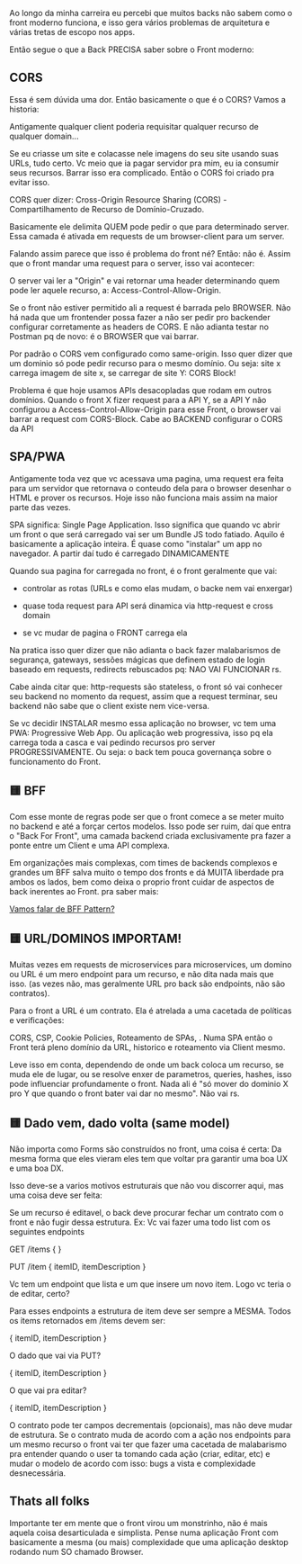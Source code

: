 
<!--:::{
  "post_title": "Frontend para Backenders | Conceitos necessários",
  "post_description": "Ao longo da minha carreira eu percebi que muitos backs não sabem como o front moderno funciona, e isso gera vários problemas de arquitetura e várias tretas de escopo nos apps.",
  "post_created_at": "Thu Feb 23 2023 12:20:54 GMT-0300 (Brasilia Standard Time)"
}:::-->

Ao longo da minha carreira eu percebi que muitos backs não sabem como o front moderno funciona, e isso gera vários problemas de arquitetura e várias tretas de escopo nos apps.

Então segue o que a Back PRECISA saber sobre o Front moderno:

## CORS

Essa é sem dúvida uma dor. Então basicamente o que é o CORS? Vamos a historia:

Antigamente qualquer client poderia requisitar qualquer recurso de qualquer domain...

Se eu criasse um site e colacasse nele imagens do seu site usando suas URLs, tudo certo. Vc meio que ia pagar servidor pra mim, eu ia consumir seus recursos. Barrar isso era complicado. Então o CORS foi criado pra evitar isso.

CORS quer dizer: Cross-Origin Resource Sharing (CORS) - Compartilhamento de Recurso de Domínio-Cruzado.

Basicamente ele delimita QUEM pode pedir o que para determinado server. Essa camada é ativada em requests de um browser-client para um server.

Falando assim parece que isso é problema do front né? Então: não é. Assim que o front mandar uma request para o server, isso vai acontecer:

O server vai ler a "Origin" e vai retornar uma header determinando quem pode ler aquele recurso, a: Access-Control-Allow-Origin.

Se o front não estiver permitido ali a request é barrada pelo BROWSER. Não há nada que um frontender possa fazer a não ser pedir pro backender configurar corretamente as headers de CORS. E não adianta testar no Postman pq de novo: é o BROWSER que vai barrar.

Por padrão o CORS vem configurado como same-origin. Isso quer dizer que um dominio só pode pedir recurso para o mesmo domínio. Ou seja: site x carrega imagem de site x, se carregar de site Y: CORS Block!

Problema é que hoje usamos APIs desacopladas que rodam em outros domínios. Quando o front X fizer request para a API Y, se a API Y não configurou a Access-Control-Allow-Origin para esse Front, o browser vai barrar a request com CORS-Block. Cabe ao BACKEND configurar o CORS da API

## SPA/PWA

Antigamente toda vez que vc acessava uma pagina, uma request era feita para um servidor que retornava o conteudo dela para o browser desenhar o HTML e prover os recursos. Hoje isso não funciona mais assim na maior parte das vezes.

SPA significa: Single Page Application. Isso significa que quando vc abrir um front o que será carregado vai ser um Bundle JS todo fatiado. Aquilo é basicamente a aplicação inteira. É quase como "instalar" um app no navegador. A partir daí tudo é carregado DINAMICAMENTE

Quando sua pagina for carregada no front, é o front geralmente que vai:

- controlar as rotas (URLs e como elas mudam, o backe nem vai enxergar)

-  quase toda request para API será dinamica via http-request e cross domain

- se vc mudar de pagina o FRONT carrega ela

Na pratica isso quer dizer que não adianta o back fazer malabarismos de segurança, gateways, sessões mágicas que definem estado de login baseado em requests, redirects rebuscados pq: NAO VAI FUNCIONAR rs.

Cabe ainda citar que: http-requests são stateless, o front só vai conhecer seu backend no momento da request, assim que a request terminar, seu backend não sabe que o client existe nem vice-versa.

Se vc decidir INSTALAR mesmo essa aplicação no browser, vc tem uma PWA: Progressive Web App. Ou aplicação web progressiva, isso pq ela carrega toda a casca e vai pedindo recursos pro server PROGRESSIVAMENTE. Ou seja: o back tem pouca governança sobre o funcionamento do Front.

## 🟨 BFF

Com esse monte de regras pode ser que o front comece a se meter muito no backend e até a forçar certos modelos. Isso pode ser ruim, daí que entra o "Back For Front", uma camada backend criada exclusivamente pra fazer a ponte entre um Client e uma API complexa.

Em organizações mais complexas, com times de backends complexos e grandes um BFF salva muito o tempo dos fronts e dá MUITA liberdade pra ambos os lados, bem como deixa o proprio front cuidar de aspectos de back inerentes ao Front. pra saber mais:

<a href="https://felipperegazio.com/posts/vamos-falar-de-bff-pattern/" target="_blank">Vamos falar de BFF Pattern?</a>

## 🟨 URL/DOMINOS IMPORTAM!

Muitas vezes em requests de microservices para microservices, um domino ou URL é um mero endpoint para um recurso, e não dita nada mais que isso. (as vezes não, mas geralmente URL pro back são endpoints, não são contratos).

Para o front a URL é um contrato. Ela é atrelada a uma cacetada de políticas e verificações:

CORS, CSP, Cookie Policies, Roteamento de SPAs, . Numa SPA então o Front terá pleno domínio da URL, historico e roteamento via Client mesmo.

Leve isso em conta, dependendo de onde um back coloca um recurso, se muda ele de lugar, ou se resolve enxer de parametros, queries, hashes, isso pode influenciar profundamente o front. Nada ali é "só mover do dominio X pro Y que quando o front bater vai dar no mesmo". Não vai rs.

## 🟨 Dado vem, dado volta (same model)

Não importa como Forms são construídos no front, uma coisa é certa: Da mesma forma que eles vieram eles tem que voltar pra garantir uma boa UX e uma boa DX.

Isso deve-se a varios motivos estruturais que não vou discorrer aqui, mas uma coisa deve ser feita:

Se um recurso é editavel, o back deve procurar fechar um contrato com o front e não fugir dessa estrutura. Ex: Vc vai fazer uma todo list com os seguintes endpoints

GET /items { <items> }

PUT /item { itemID, itemDescription }

Vc tem um endpoint que lista e um que insere um novo item. Logo vc teria o de editar, certo?

Para esses endpoints a estrutura de item deve ser sempre a MESMA. Todos os items retornados em /items devem ser:

 { itemID, itemDescription }

O dado que vai via PUT?

 { itemID, itemDescription }

O que vai pra editar?

 { itemID, itemDescription }

 O contrato pode ter campos decrementais (opcionais), mas não deve mudar de estrutura. Se o contrato muda de acordo com a ação nos endpoints para um mesmo recurso o front vai ter que fazer uma cacetada de malabarismo pra entender quando o user ta tomando cada ação (criar, editar, etc) e mudar o modelo de acordo com isso: bugs a vista e complexidade desnecessária.

## Thats all folks

Importante ter em mente que o front virou um monstrinho, não é mais aquela coisa desarticulada e simplista. Pense numa aplicação Front com basicamente a mesma (ou mais) complexidade que uma aplicação desktop  rodando num SO chamado Browser.
